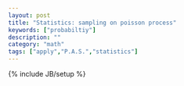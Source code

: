```yaml
---
layout: post
title: "Statistics: sampling on poisson process"
keywords: ["probabiltiy"]
description: ""
category: "math"
tags: ["apply","P.A.S.","statistics"]
---
```

{% include JB/setup %}



